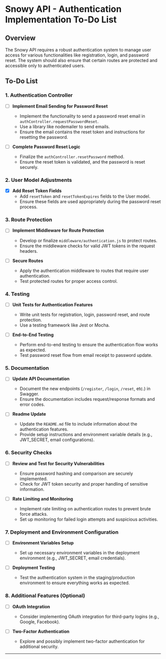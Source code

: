 # Snowy API - Authentication Implementation To-Do List

## Overview
The Snowy API requires a robust authentication system to manage user access for various functionalities like registration, login, and password reset. The system should also ensure that certain routes are protected and accessible only to authenticated users.

## To-Do List

### 1. Authentication Controller
- [ ] **Implement Email Sending for Password Reset**
    - Implement the functionality to send a password reset email in `authController.requestPasswordReset`.
    - Use a library like nodemailer to send emails.
    - Ensure the email contains the reset token and instructions for resetting the password.

- [ ] **Complete Password Reset Logic**
    - Finalize the `authController.resetPassword` method.
    - Ensure the reset token is validated, and the password is reset securely.

### 2. User Model Adjustments
- [x] **Add Reset Token Fields**
    - Add `resetToken` and `resetTokenExpires` fields to the User model.
    - Ensure these fields are used appropriately during the password reset process.

### 3. Route Protection
- [ ] **Implement Middleware for Route Protection**
    - Develop or finalize `middleware/authentication.js` to protect routes.
    - Ensure the middleware checks for valid JWT tokens in the request headers.

- [ ] **Secure Routes**
    - Apply the authentication middleware to routes that require user authentication.
    - Test protected routes for proper access control.

### 4. Testing
- [ ] **Unit Tests for Authentication Features**
    - Write unit tests for registration, login, password reset, and route protection.
    - Use a testing framework like Jest or Mocha.

- [ ] **End-to-End Testing**
    - Perform end-to-end testing to ensure the authentication flow works as expected.
    - Test password reset flow from email receipt to password update.

### 5. Documentation
- [ ] **Update API Documentation**
    - Document the new endpoints (`/register`, `/login`, `/reset`, etc.) in Swagger.
    - Ensure the documentation includes request/response formats and error codes.

- [ ] **Readme Update**
    - Update the `README.md` file to include information about the authentication features.
    - Provide setup instructions and environment variable details (e.g., JWT_SECRET, email configurations).

### 6. Security Checks
- [ ] **Review and Test for Security Vulnerabilities**
    - Ensure password hashing and comparison are securely implemented.
    - Check for JWT token security and proper handling of sensitive information.

- [ ] **Rate Limiting and Monitoring**
    - Implement rate limiting on authentication routes to prevent brute force attacks.
    - Set up monitoring for failed login attempts and suspicious activities.

### 7. Deployment and Environment Configuration
- [ ] **Environment Variables Setup**
    - Set up necessary environment variables in the deployment environment (e.g., JWT_SECRET, email credentials).

- [ ] **Deployment Testing**
    - Test the authentication system in the staging/production environment to ensure everything works as expected.

### 8. Additional Features (Optional)
- [ ] **OAuth Integration**
    - Consider implementing OAuth integration for third-party logins (e.g., Google, Facebook).

- [ ] **Two-Factor Authentication**
    - Explore and possibly implement two-factor authentication for additional security.

---
